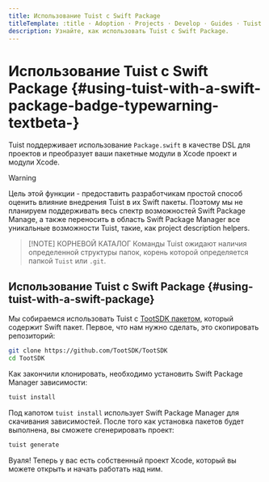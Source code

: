 ```yaml
---
title: Использование Tuist с Swift Package
titleTemplate: :title · Adoption · Projects · Develop · Guides · Tuist
description: Узнайте, как использовать Tuist с Swift Package.
---
```


# Использование Tuist с Swift Package <Badge type="warning" text="beta" /> {#using-tuist-with-a-swift-package-badge-typewarning-textbeta-}

Tuist поддерживает использование `Package.swift` в качестве DSL для проектов и преобразует ваши пакетные модули в Xcode проект и модули Xcode.

> [!WARNING]
> Цель этой функции - предоставить разработчикам простой способ оценить влияние внедрения Tuist в их Swift пакеты. Поэтому мы не планируем поддерживать весь спектр возможностей Swift Package Manage, а также переносить в область Swift Package Manager все уникальные возможности Tuist, такие, как <LocalizedLink href="/guides/develop/projects/code-sharing">project description helpers</LocalizedLink>.

> [!NOTE] КОРНЕВОЙ КАТАЛОГ
> Команды Tuist ожидают наличия определенной <LocalizedLink href="/guides/develop/projects/directory-structure#standard-tuist-projects">структуры папок</LocalizedLink>, корень которой определяется папкой `Tuist` или `.git`.

## Использование Tuist с Swift Package {#using-tuist-with-a-swift-package}

Мы собираемся использовать Tuist с [TootSDK пакетом](https://github.com/TootSDK/TootSDK), который содержит Swift пакет. Первое, что нам нужно сделать, это скопировать репозиторий:

```bash
git clone https://github.com/TootSDK/TootSDK
cd TootSDK
```

Как закончили клонировать, необходимо установить Swift Package Manager зависимости:

```bash
tuist install
```

Под капотом `tuist install` использует Swift Package Manager для скачивания зависимостей.
После того как установка пакетов будет выполнена, вы сможете сгенерировать проект:

```bash
tuist generate
```

Вуаля! Теперь у вас есть собственный проект Xcode, который вы можете открыть и начать работать над ним.
